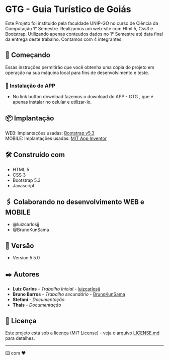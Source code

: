 # GTG - Guia Turístico de Goiás

Este Projeto foi instituido pela faculdade UNIP-GO no curso de Ciência da Computação 1° Semestre. Realizamos um web-site com Html 5, Css3 e Bootstrap. Utilizando apenas conteudos dados no 1° Semestre até data final da entrega deste trabalho. Contamos com 4 integrantes.

## 🚀 Começando

Essas instruções permitirão que você obtenha uma cópia do projeto em operação na sua máquina local para fins de desenvolvimento e teste.

### 🔧 Instalação do APP

- No link button download fazemos o download do APP - GTG , que é apenas instalar no celular e utilizar-lo.

## 📦 Implantação

WEB: Implantações usadas: <a href="https://getbootstrap.com/docs/5.3/getting-started/download/">Bootstrap v5.3</a> <br>
MOBILE: Implantações usadas: <a href="https://appinventor.mit.edu/">MIT App Inventor</a>


## 🛠️ Construído com

* HTML 5 
* CSS 3
* Bootstrap 5.3
* Javascript

## 🖇️ Colaborando no desenvolvimento WEB e MOBILE

- @luizcarlosjj
- @BrunoKunSama

## 📌 Versão

* Version 5.5.0

## ✒️ Autores

* **Luiz Carlos** - *Trabalho Inicial* - [luizcarlosjj](https://github.com/luizcarlosjj)
* **Bruno Barros** - *Trabalho secundário* - [BrunoKunSama](https://github.com/BrunoKunSama)
* **Stefani** - *Documentação* 
* **Thais** - *Documentação* 

## 📄 Licença

Este projeto está sob a licença (MIT License) - veja o arquivo [LICENSE.md](https://github.com/luizcarlosjj/aps-web/LICENCE) para detalhes.

---
⌨️ com ❤️
